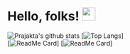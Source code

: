 # Hello, folks! <img src="https://raw.githubusercontent.com/MartinHeinz/MartinHeinz/master/wave.gif" width="30px">


<!--
**maneprajakta/maneprajakta** is a ✨ _special_ ✨ repository because its `README.md` (this file) appears on your GitHub profile.

Here are some ideas to get you started:

- 🔭 I’m currently working on ...
- 🌱 I’m currently learning ...
- 👯 I’m looking to collaborate on ...
- 🤔 I’m looking for help with ...
- 💬 Ask me about ...
- 📫 How to reach me: ...
- 😄 Pronouns: ...
- ⚡ Fun fact: ...
-->
![Prajakta's github stats](https://github-readme-stats.vercel.app/api?username=maneprajakta&show_icons=true&theme=radical)
[![Top Langs](https://github-readme-stats.vercel.app/api/top-langs/?username=maneprajakta&show_icons=true&theme=radical&layout=compact)]
<br>
[![ReadMe Card](https://github-readme-stats.vercel.app/api/pin/?username=maneprajakta&repo=Digit_Recognition_Web_App&show_icons=true&theme=radical)]
[![ReadMe Card](https://github-readme-stats.vercel.app/api/pin/?username=maneprajakta&repo=DSA&show_icons=true&theme=radical)]

